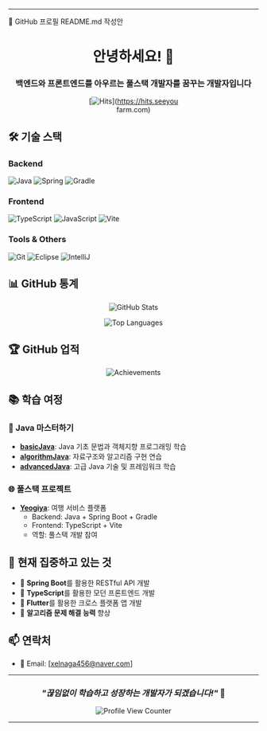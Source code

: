   ---
  🚀 GitHub 프로필 README.md 작성안

  <div align="center">                                                                                                                                                                                                              

  # 안녕하세요! 👋

  ### 백엔드와 프론트엔드를 아우르는 풀스택 개발자를 꿈꾸는 개발자입니다

  [![Hits](https://hits.seeyoufarm.com/api/count/incr/badge.svg?url=https%3A%2F%2Fgithub.com%2FIsKJH&count_bg=%2379C83D&title_bg=%23555555&icon=&icon_color=%23E7E7E7&title=Profile+Views&edge_flat=false)](https://hits.seeyou     
  farm.com)

  </div>                                                                                                                                                                                                                            

  ## 🛠️ **기술 스택**

  ### **Backend**
  ![Java](https://img.shields.io/badge/Java-007396?style=for-the-badge&logo=java&logoColor=white)
  ![Spring](https://img.shields.io/badge/Spring-6DB33F?style=for-the-badge&logo=spring&logoColor=white)
  ![Gradle](https://img.shields.io/badge/Gradle-02303A?style=for-the-badge&logo=gradle&logoColor=white)

  ### **Frontend**
  ![TypeScript](https://img.shields.io/badge/TypeScript-3178C6?style=for-the-badge&logo=typescript&logoColor=white)
  ![JavaScript](https://img.shields.io/badge/JavaScript-F7DF1E?style=for-the-badge&logo=javascript&logoColor=black)
  ![Vite](https://img.shields.io/badge/Vite-646CFF?style=for-the-badge&logo=vite&logoColor=white)

  ### **Tools & Others**
  ![Git](https://img.shields.io/badge/Git-F05032?style=for-the-badge&logo=git&logoColor=white)
  ![Eclipse](https://img.shields.io/badge/Eclipse-2C2255?style=for-the-badge&logo=eclipse&logoColor=white)
  ![IntelliJ](https://img.shields.io/badge/IntelliJ_IDEA-000000?style=for-the-badge&logo=intellij-idea&logoColor=white)

  ## 📊 **GitHub 통계**

  <div align="center">                                                                                                                                                                                                              

  ![GitHub Stats](https://github-readme-stats.vercel.app/api?username=IsKJH&show_icons=true&theme=vue-dark&hide_border=true&count_private=true)

  ![Top Languages](https://github-readme-stats.vercel.app/api/top-langs/?username=IsKJH&layout=compact&theme=vue-dark&hide_border=true)

  </div>                                                                                                                                                                                                                            

  ## 🏆 **GitHub 업적**

  <div align="center">                                                                                                                                                                                                              

  ![Achievements](https://github-profile-trophy.vercel.app/?username=IsKJH&theme=vue-dark&no-frame=true&row=1&column=6)

  </div>                                                                                                                                                                                                                            

  ## 📚 **학습 여정**

  ### **🎯 Java 마스터하기**
  - **[basicJava](https://github.com/IsKJH/basicJava)**: Java 기초 문법과 객체지향 프로그래밍 학습
  - **[algorithmJava](https://github.com/IsKJH/algorithmJava)**: 자료구조와 알고리즘 구현 연습
  - **[advancedJava](https://github.com/IsKJH/advancedJava)**: 고급 Java 기술 및 프레임워크 학습

  ### **🌐 풀스택 프로젝트**
  - **[Yeogiya](https://github.com/Yeogiya-project)**: 여행 서비스 플랫폼
    - Backend: Java + Spring Boot + Gradle
    - Frontend: TypeScript + Vite
    - 역할: 풀스택 개발 참여

  ## 🎯 **현재 집중하고 있는 것**

  - 🔨 **Spring Boot**를 활용한 RESTful API 개발
  - 🎨 **TypeScript**를 활용한 모던 프론트엔드 개발
  - 📱 **Flutter**를 활용한 크로스 플랫폼 앱 개발
  - 🌱 **알고리즘 문제 해결 능력** 향상

  ## 📫 **연락처**

  - 📧 Email: [xelnaga456@naver.com]

  ---

  <div align="center">                                                                                                                                                                                                              

  ### *"끊임없이 학습하고 성장하는 개발자가 되겠습니다!"* 💪

  ![Profile View Counter](https://komarev.com/ghpvc/?username=IsKJH&color=blue)

  </div>                                                                                                                                                                                                                            

  ---
